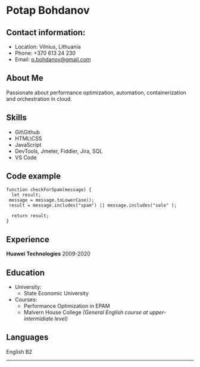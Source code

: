 # **Potap Bohdanov**

## Contact information:

- Location: Vilnius, Lithuania
- Phone: +370 613 24 230
- Email: p.bohdanov@gmail.com

## About Me

Passionate about performance optimization, automation, containerization and orchestration in cloud.

## Skills

- Git\Github
- HTML\CSS
- JavaScript
- DevTools, Jmeter, Fiddler, Jira, SQL
- VS Code

## Code example

```
function checkForSpam(message) {
  let result;
 message = message.toLowerCase();
 result = message.includes("spam") || message.includes("sale" );

  return result;
}

```

## Experience

**Huawei Technologies** 2009-2020

## Education

- University:
  - State Economic University
- Courses:
  - Performance Optimization in EPAM
  - Malvern House College _(General English course at upper-intermidiate level)_

## Languages

English B2

---
